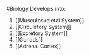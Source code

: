 #Biology 
Develops into:
1. [[Musculoskeletal System]]
2. [[Circulatory System]]
3. [[Excretory System]]
4. [[Gonads]]
5. [[Adrenal Cortex]]